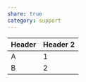 ```yaml
---
share: true
category: support
---
```


| Header | Header 2 |
|--------|----------|
| A      | 1        |
| B      | 2        |





